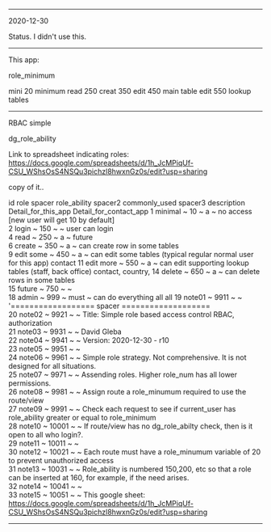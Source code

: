 
_____________


2020-12-30

Status. I didn't use this.



_____________


This app:

role_minimum 

mini    20  minimum
read    250
creat   350
edit    450 main table
edit    550 lookup tables



_____________

RBAC simple

dg_role_ability


Link to spreadsheet indicating roles:
https://docs.google.com/spreadsheets/d/1h_JcMPiqUf-CSU_WShsOsS4NSQu3pichzl8hwxnGz0s/edit?usp=sharing

copy of it..


id	role	spacer	role_ability	spacer2	commonly_used	spacer3	description	Detail_for_this_app	Detail_for_contact_app
1	minimal	~	10	~	a	~	no access [new user will get 10 by default]		
2	login	~	150	~		~	user can login		
4	read	~	250	~	a	~	future		
6	create	~	350	~	a	~	can create row in some tables		
9	edit some	~	450	~	a	~	can edit some tables (typical regular normal user for this app)		contact
11	edit more	~	550	~	a	~	can edit supporting lookup tables (staff, back office)		contact, country, 
14	delete	~	650	~	a	~	can delete rows in some tables		
15	future	~	750	~		~			
18	admin	~	999	~	must	~	can do everything	all	all
19	note01	~	9911	~		~	'================== spacer ===================		
20	note02	~	9921	~		~	Title:  Simple role based access control RBAC, authorization		
21	note03	~	9931	~		~	David Gleba		
22	note04	~	9941	~		~	Version:  2020-12-30 - r10		
23	note05	~	9951	~		~			
24	note06	~	9961	~		~	Simple role strategy. Not comprehensive. It is not designed for all situations.		
25	note07	~	9971	~		~	Assending roles. Higher role_num has all lower permissions.		
26	note08	~	9981	~		~	Assign route a role_minumum required to use the route/view		
27	note09	~	9991	~		~	Check each request to see if current_user has role_ability greater or equal to role_minimum		
28	note10	~	10001	~		~	If route/view has no dg_role_abilty check, then is it open to all who login?.		
29	note11	~	10011	~		~			
30	note12	~	10021	~		~	Each route must have a role_minumum variable of 20 to prevent unauthorized access		
31	note13	~	10031	~		~	Role_ability is numbered 150,200, etc so that a role can be inserted at 160, for example, if the need arises.		
32	note14	~	10041	~		~			
33	note15	~	10051	~		~	This google sheet:  https://docs.google.com/spreadsheets/d/1h_JcMPiqUf-CSU_WShsOsS4NSQu3pichzl8hwxnGz0s/edit?usp=sharing		

_____________


